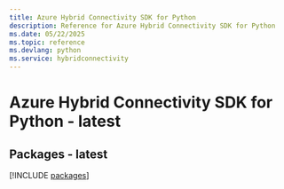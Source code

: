 ```yaml
---
title: Azure Hybrid Connectivity SDK for Python
description: Reference for Azure Hybrid Connectivity SDK for Python
ms.date: 05/22/2025
ms.topic: reference
ms.devlang: python
ms.service: hybridconnectivity
---
```

# Azure Hybrid Connectivity SDK for Python - latest
## Packages - latest
[!INCLUDE [packages](hybrid-connectivity-index.md)]